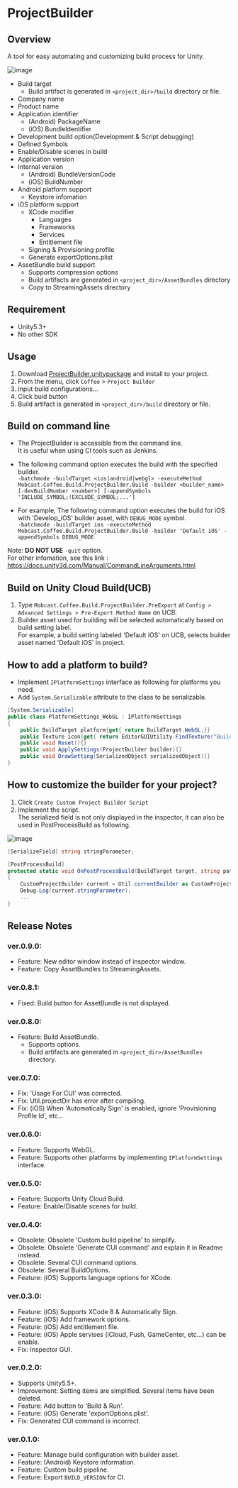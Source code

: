 ProjectBuilder
===

## Overview

A tool for easy automating and customizing build process for Unity.

![image](https://user-images.githubusercontent.com/12690315/30955730-9db74e00-a46f-11e7-9628-ef5cb34a336f.png)

* Build target
    * Build artifact is generated in `<project_dir>/build` directory or file.
* Company name
* Product name
* Application identifier
    * (Android) PackageName
    * (iOS) BundleIdentifier
* Development build option(Development & Script debugging)
* Defined Symbols
* Enable/Disable scenes in build
* Application version
* Internal version
    * (Android) BundleVersionCode
    * (iOS) BuildNumber
* Android platform support
    * Keystore infomation
* iOS platform support
    * XCode modifier
        * Languages
        * Frameworks
        * Services
        * Entitlement file
    * Signing & Provisioning profile
    * Generate exportOptions.plist
* AssetBundle build support
    * Supports compression options
    * Build artifacts are generated in `<project_dir>/AssetBundles` directory
    * Copy to StreamingAssets directory




## Requirement

* Unity5.3+
* No other SDK




## Usage

1. Download [ProjectBuilder.unitypackage](https://github.com/mob-sakai/ProjectBuilder/raw/develop/ProjectBuilder.unitypackage) and install to your project.
2. From the menu, click `Coffee` > `Project Builder`
3. Input build configurations...
4. Click buid button
5. Build artifact is generated in `<project_dir>/build` directory or file.




## Build on command line

* The ProjectBuilder is accessible from the command line.  
It is useful when using CI tools such as Jenkins.
* The following command option executes the build with the specified builder.  
`-batchmode -buildTarget <ios|android|webgl> -executeMethod Mobcast.Coffee.Build.ProjectBuilder.Build -builder <builder_name> [-devBuildNumber <number>] [-appendSymbols 'INCLUDE_SYMBOL;!EXCLUDE_SYMBOL;...']`

* For example, The following command option executes the build for iOS with 'Develop_iOS' builder asset, with `DEBUG_MODE` symbol.  
`-batchmode -buildTarget ios -executeMethod Mobcast.Coffee.Build.ProjectBuilder.Build -builder 'Default iOS' -appendSymbols DEBUG_MODE`

Note: **DO NOT USE** `-quit` option.  
For other infomation, see this link : <https://docs.unity3d.com/Manual/CommandLineArguments.html>




## Build on Unity Cloud Build(UCB)

1. Type `Mobcast.Coffee.Build.ProjectBuilder.PreExport` at `Config > Advanced Settings > Pre-Export Method Name` on UCB.
2. Builder asset used for building will be selected automatically based on build setting label.  
For example, a build setting labeled 'Default iOS' on UCB, selects builder asset named 'Default iOS' in project.




## How to add a platform to build?

* Implement `IPlatformSettings` interface as following for platforms you need.
* Add `System.Serializable` attribute to the class to be serializable.

```cs
[System.Serializable]
public class PlatformSettings_WebGL : IPlatformSettings
{
	public BuildTarget platform{get{ return BuildTarget.WebGL;}}
	public Texture icon{get{ return EditorGUIUtility.FindTexture("BuildSettings.WebGL.Small");}}
	public void Reset(){}
	public void ApplySettings(ProjectBuilder builder){}
	public void DrawSetting(SerializedObject serializedObject){}
}
```




## How to customize the builder for your project?

1. Click `Create Custom Project Builder Script`
2. Implement the script.  
The serialized field is not only displayed in the inspector, it can also be used in PostProcessBuild as following.

![image](https://user-images.githubusercontent.com/12690315/28651867-64891a28-72bf-11e7-911a-f7f13a371def.png)

```cs
[SerializeField] string stringParameter;

[PostProcessBuild]
protected static void OnPostProcessBuild(BuildTarget target, string path)
{
    CustomProjectBuilder current = Util.currentBuilder as CustomProjectBuilder;
    Debug.Log(current.stringParameter);
    ...
}
```




## Release Notes

### ver.0.9.0:

* Feature: New editor window instead of inspector window.
* Feature: Copy AssetBundles to StreamingAssets.

### ver.0.8.1:

* Fixed: Build button for AssetBundle is not displayed.

### ver.0.8.0:

* Feature: Build AssetBundle.
    * Supports options.
    * Build artifacts are generated in `<project_dir>/AssetBundles` directory.

### ver.0.7.0:

* Fix: 'Usage For CUI' was corrected.
* Fix: Util.projectDir has error after compiling.
* Fix: (iOS) When 'Automatically Sign' is enabled, ignore 'Provisioning Profile Id', etc...

### ver.0.6.0:

* Feature: Supports WebGL.
* Feature: Supports other platforms by implementing `IPlatformSettings` interface.


### ver.0.5.0:

* Feature: Supports Unity Cloud Build.
* Feature: Enable/Disable scenes for build.


### ver.0.4.0:

* Obsolete: Obsolete 'Custom build pipeline' to simplify.
* Obsolete: Obsolete 'Generate CUI command' and explain it in Readme instead.
* Obsolete: Several CUI command options.
* Obsolete: Several BuildOptions.
* Feature: (iOS) Supports language options for XCode.


### ver.0.3.0:

* Feature: (iOS) Supports XCode 8 & Automatically Sign.
* Feature: (iOS) Add framework options.
* Feature: (iOS) Add entitlement file.
* Feature: (iOS) Apple servises (iCloud, Push, GameCenter, etc...) can be enable.
* Fix: Inspector GUI.


### ver.0.2.0:

* Supports Unity5.5+.
* Improvement: Setting items are simplified. Several items have been deleted.
* Feature: Add button to 'Build & Run'.
* Feature: (iOS) Generate 'exportOptions.plist'.
* Fix: Generated CUI command is incorrect.


### ver.0.1.0:

* Feature: Manage build configuration with builder asset.
* Feature: (Android) Keystore information.
* Feature: Custom build pipeline.
* Feature: Export `BUILD_VERSION` for CI.
